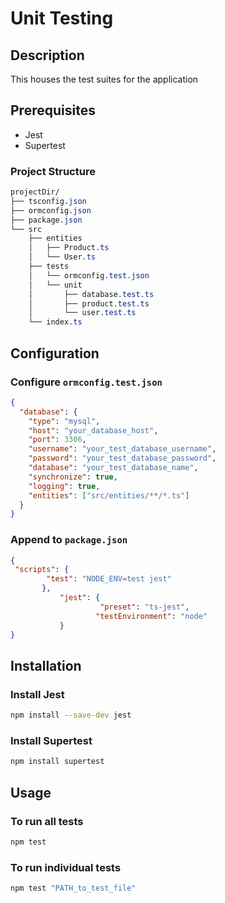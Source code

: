 # Unit Testing

## Description
This houses the test suites for the application

## Prerequisites
- Jest
- Supertest

### Project Structure
```css
projectDir/
├── tsconfig.json
├── ormconfig.json
├── package.json
└── src
    ├── entities
    │   ├── Product.ts
    │   └── User.ts
    ├── tests
    │   └── ormconfig.test.json
    │   └── unit
    │       ├── database.test.ts
    │       ├── product.test.ts
    │       └── user.test.ts
    └── index.ts
```

## Configuration
### Configure `ormconfig.test.json`
```json
{
  "database": {
    "type": "mysql",
    "host": "your_database_host",
    "port": 3306,
    "username": "your_test_database_username",
    "password": "your_test_database_password",
    "database": "your_test_database_name",
    "synchronize": true,
    "logging": true,
    "entities": ["src/entities/**/*.ts"]
  }
}
```
### Append to `package.json`
```json
{
 "scripts": {
	    "test": "NODE_ENV=test jest"
	   },
           "jest": {
                    "preset": "ts-jest",
                   "testEnvironment": "node"
           }
}
```

## Installation
### Install Jest
```bash
npm install --save-dev jest
```

### Install Supertest
```bash
npm install supertest
```

## Usage
### To run all tests
```bash
npm test
```

### To run individual tests
```bash
npm test "PATH_to_test_file"
```

